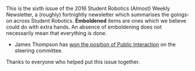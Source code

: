 This is the sixth issue of the 2016 Student Robotics (Almost) Weekly Newsletter, a (roughly) fortnightly newsletter which summarises the goings‐on across Student Robotics. **Emboldened** items are ones which we believe could do with extra hands. An absence of emboldening does not necessarily mean that everything is done.

- James Thompson has [won the position of Public Interaction][list-election-result] on the steering committee.

Thanks to everyone who helped put this issue together.


[list-election-result]: https://groups.google.com/d/msg/srobo/q_TzJdKI1lA/OsMfJjA-160J
